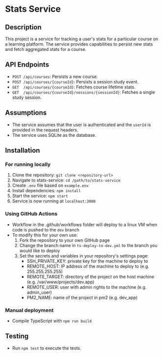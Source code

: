 # Stats Service

## Description
This project is a service for tracking a user's stats for a particular course on a learning platform. The service provides capabilities to persist new stats and fetch aggregated stats for a course.

## API Endpoints
- `POST /api/courses`: Persists a new course.
- `POST /api/courses/{courseId}`: Persists a session study event.
- `GET  /api/courses/{courseId}`: Fetches course lifetime stats.
- `GET  /api/courses/{courseId}/sessions/{sessionId}`: Fetches a single study session.

## Assumptions
- The service assumes that the user is authenticated and the `userId` is provided in the request headers.
- The service uses SQLite as the database.

## Installation 

### For running locally
1. Clone the repository: `git clone <repository-url>`
2. Navigate to stats-service: `cd /path/to/stats-service`
3. Create `.env` file based on `example.env`
4. Install dependencies: `npm install`
5. Start the service: `npm start`
6. Service is now running at `localhost:3000`

### Using GitHub Actions
- Workflow in the .github/workflows folder will deploy to a linux VM when code is pushed to the `dev` branch
- To modify this for your own use:
  1. Fork the repository to your own GitHub page
  2. Change the branch name in `ts-deploy-to-dev.yml` to the branch you would like to deploy
  3. Set the secrets and variables in your repository's settings page:
     - SSH_PRIVATE_KEY: private key for the machine to deploy to
     - REMOTE_HOST: IP address of the machine to deploy to (e.g. 255.255.255.255)
     - REMOTE_TARGET: directory of the project on the host machine (e.g. /var/www/projects/dev.app)
     - REMOTE_USER: user with admin rights to the machine (e.g. admin_user)
     - PM2_NAME: name of the project in pm2 (e.g. dev_app)

### Manual deployment
- Compile TypeScript with `npm run build`

## Testing
- Run `npm test` to execute the tests.
